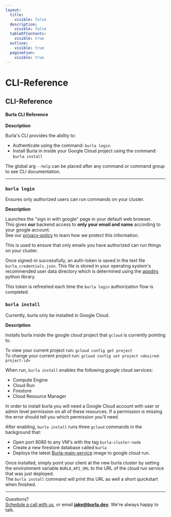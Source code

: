 ```yaml
---
layout:
  title:
    visible: false
  description:
    visible: false
  tableOfContents:
    visible: true
  outline:
    visible: true
  pagination:
    visible: true
---
```


# CLI-Reference

## CLI-Reference

#### Burla CLI Reference

**Description**

Burla's CLI provides the ability to:

* Authenticate using the command: `burla login`.
* Install Burla in inside your Google Cloud project using the command: `burla install`

The global arg `--help` can be placed after any command or command group to see CLI documentation.

***

### `burla login`

Ensures only authorized users can run commands on your cluster.

**Description**

Launches the "sign in with google" page in your default web browser.\
This gives **our** backend access to **only your email and name** according to your google account.\
See our [privacy-policy](privacy-policy.md) to learn how we protect this information.

This is used to ensure that only emails you have authorized can run things on your cluster.

Once signed-in successfully, an auth-token is saved in the text file `burla_credentials.json`. This file is stored in your operating system's recommended user data directory which is determined using the [appdirs](https://github.com/ActiveState/appdirs) python library.

This token is refreshed each time the `burla login` authorization flow is completed.

### `burla install`

Currently, burla only be installed in Google Cloud.

**Description**

Installs burla inside the google cloud project that `gcloud` is currently pointing to.

To view your current project run: `gcloud config get project`\
To change your current project run: `gcloud config set project <desired-project-id>`

When run, `burla install` enables the following google cloud services:

* Compute Engine
* Cloud Run
* Firestore
* Cloud Resource Manager

In order to install burla you will need a Google Cloud account with user or admin level permission on all of these resources. If a permission is missing the error should tell you which permission you'll need.

After enabling, `burla install` runs three `gcloud` commands in the background that:

* Open port 8080 to any VM's with the tag `burla-cluster-node`
* Create a new firestore database called `burla`
* Deploys the latest [Burla-main-service](https://hub.docker.com/repository/docker/jakezuliani/burla_main_service/general) image to google cloud run.

Once installed, simply point your client at the new burla cluster by setting the enviroinment variable `BURLA_API_URL` to the URL of the cloud run service that was just deployed.\
The `burla install` command will print this URL as well a short quickstart when finished.





***

Questions?\
[Schedule a call with us](https://cal.com/jakez/burla/), or email **jake@burla.dev**. We're always happy to talk.

